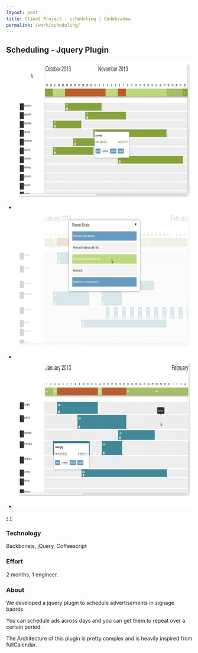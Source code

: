```yaml
---
layout: post
title: Client Project - scheduling | Codebrahma
permalink: /work/scheduling/
---
```


## Scheduling - Jquery Plugin


<div class="jcarousel-wrapper">
  <div class="jcarousel">
    <ul>
      <li><img src="/images/work/scheduling/scheduling.jpg" width="700" height="400" alt=""></li>
      <li><img src="/images/work/scheduling/repeat.jpg" width="700" height="400" alt=""></li>
      <li><img src="/images/work/scheduling/height.jpg" width="700" height="400" alt=""></li>
    </ul>
  </div>

  <a href="#" class="jcarousel-control-prev" data-jcarouselcontrol="true" title="">‹</a>
  <a href="#" class="jcarousel-control-next" data-jcarouselcontrol="true" title="">›</a>
  <p class="jcarousel-pagination"> </p>
</div>


### Technology
Backbonejs, jQuery, Coffeescript

### Effort

2 months,  1 engineer.

### About

We developed a jquery plugin to schedule advertisements in signage baords.

You can schedule ads across days and you can get them to repeat over a certain
period.

The Architecture of this plugin is pretty complex and is heavily inspired from
fullCalendar.
